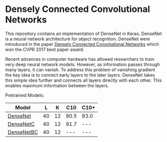 # Densely Connected Convolutional Networks

This repository contains an implementation of DenseNet in Keras. 
DenseNet is a neural network architecture for object recognition.
DenseNet were introduced in the paper [Densely Connected Convolutional Networks](https://arxiv.org/pdf/1608.06993.pdf) which won the CVPR 2017 best paper award.

Recent advances in computer hardware has allowed researchers to train very deep neural network models. 
However, as information passes through many layers, it can vanish. 
To address this problem of vanishing gradient the key idea is to connect early layers to the later layers. 
DenseNet takes this simple idea further and connects all layers directly with each other. 
This enables maximum information between the layers.

Pretrained Models:


| Model         |  L |  K | C10  | C10+ |
|---------------|:--:|:--:|------|------|
| [DenseNet](https://github.com/Sklan/densenet/blob/master/CIFAR10/DenseNet4012_CIFAR10.h5)  | 40 | 12 | 90.5 | 93.0 |
| [DenseNetC](https://github.com/Sklan/densenet/blob/master/CIFAR10/DenseNetC4012_CIFAR10.h5) | 40 | 12 | 91.7 | --- |
| [DenseNetBC](https://github.com/Sklan/densenet/blob/master/CIFAR10/DenseNetBC4012_CIFAR10.h5) | 40 | 12 | --- | --- |
